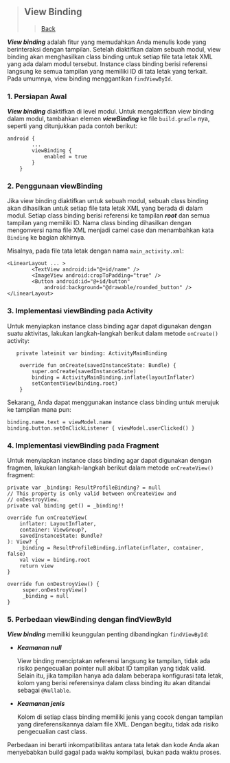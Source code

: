 > ## View Binding
>> [Back](https://github.com/StudyClubUnida/AMOLED/blob/main/Android/Modul%20Android.md)

**_View binding_** adalah fitur yang memudahkan Anda menulis kode yang berinteraksi dengan tampilan. Setelah diaktifkan dalam sebuah modul, view binding akan menghasilkan class binding untuk setiap file tata letak XML yang ada dalam modul tersebut. Instance class binding berisi referensi langsung ke semua tampilan yang memiliki ID di tata letak yang terkait. Pada umumnya, view binding menggantikan `findViewById`.

### 1. Persiapan Awal
**_View binding_** diaktifkan di level modul. Untuk mengaktifkan view binding dalam modul, tambahkan elemen **_viewBinding_** ke file `build.gradle` nya, seperti yang ditunjukkan pada contoh berikut:

```
android {
        ...
        viewBinding {
            enabled = true
        }
    }
```

### 2. Penggunaan viewBinding
Jika view binding diaktifkan untuk sebuah modul, sebuah class binding akan dihasilkan untuk setiap file tata letak XML yang berada di dalam modul. Setiap class binding berisi referensi ke tampilan **_root_** dan semua tampilan yang memiliki ID. Nama class binding dihasilkan dengan mengonversi nama file XML menjadi camel case dan menambahkan kata `Binding` ke bagian akhirnya.

Misalnya, pada file tata letak dengan nama `main_activity.xml`:

```
<LinearLayout ... >
        <TextView android:id="@+id/name" />
        <ImageView android:cropToPadding="true" />
        <Button android:id="@+id/button"
            android:background="@drawable/rounded_button" />
</LinearLayout>
```

### 3. Implementasi viewBinding pada Activity
Untuk menyiapkan instance class binding agar dapat digunakan dengan suatu aktivitas, lakukan langkah-langkah berikut dalam metode `onCreate()` activity:

```
   private lateinit var binding: ActivityMainBinding

    override fun onCreate(savedInstanceState: Bundle) {
        super.onCreate(savedInstanceState)
        binding = ActivityMainBinding.inflate(layoutInflater) 
        setContentView(binding.root)
    }
```

Sekarang, Anda dapat menggunakan instance class binding untuk merujuk ke tampilan mana pun:

```
binding.name.text = viewModel.name
binding.button.setOnClickListener { viewModel.userClicked() }
```

### 4. Implementasi viewBinding pada Fragment
Untuk menyiapkan instance class binding agar dapat digunakan dengan fragmen, lakukan langkah-langkah berikut dalam metode `onCreateView()` fragment:

```
private var _binding: ResultProfileBinding? = null
// This property is only valid between onCreateView and
// onDestroyView.
private val binding get() = _binding!!

override fun onCreateView(
    inflater: LayoutInflater,
    container: ViewGroup?,
    savedInstanceState: Bundle?
): View? {
    _binding = ResultProfileBinding.inflate(inflater, container, false)
    val view = binding.root
    return view
}

override fun onDestroyView() {
     super.onDestroyView()
     _binding = null
}
```

### 5. Perbedaan viewBinding dengan findViewById
**_View binding_** memiliki keunggulan penting dibandingkan `findViewById`:

- **_Keamanan null_**

  View binding menciptakan referensi langsung ke tampilan, tidak ada risiko pengecualian pointer null akibat ID tampilan yang tidak valid. Selain itu, jika tampilan hanya ada dalam beberapa konfigurasi tata letak, kolom yang berisi referensinya dalam class binding itu akan ditandai sebagai `@Nullable`.
 
- **_Keamanan jenis_**

  Kolom di setiap class binding memiliki jenis yang cocok dengan tampilan yang direferensikannya dalam file XML. Dengan begitu, tidak ada risiko pengecualian cast class.

Perbedaan ini berarti inkompatibilitas antara tata letak dan kode Anda akan menyebabkan build gagal pada waktu kompilasi, bukan pada waktu proses.

